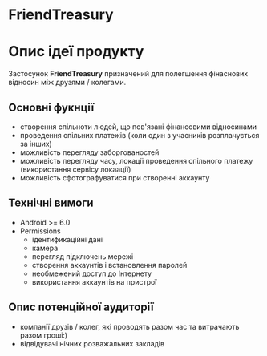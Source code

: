 # FriendTreasury

# Опис ідеї продукту

Застосунок **FriendTreasury** призначений для полегшення фінаснових відносин між друзями / колегами. 

## Основні фукнції

- створення спільноти людей, що пов'язані фінансовими відносинами
- проведення спільних платежів (коли один з учасників розплачується за інших)
- можливість перегляду заборгованостей
- можливість перегляду часу, локації проведення спільного платежу (використання сервісу локаації)
- можливість сфотографуватися при створенні аккаунту

## Технічні вимоги

- Android >= 6.0
- Permissions
  - ідентификаційні дані
  - камера
  - перегляд підключень мережі
  - створення аккаунтів і встановлення паролей
  - необмежений доступ до Інтернету
  - використання аккаунтів на пристрої
  
## Опис потенційної аудиторії

- компанії друзів / колег, які проводять разом час та витрачають разом гроші:)
- відвідувачі нічних розважальних закладів
